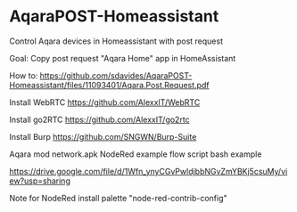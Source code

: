 # AqaraPOST-Homeassistant
Control Aqara devices in Homeassistant with post request

Goal:
Copy post request "Aqara Home" app in HomeAssistant

How to:
https://github.com/sdavides/AqaraPOST-Homeassistant/files/11093401/Aqara.Post.Request.pdf



Install WebRTC
https://github.com/AlexxIT/WebRTC


Install go2RTC
https://github.com/AlexxIT/go2rtc


Install Burp
https://github.com/SNGWN/Burp-Suite


Aqara mod network.apk
NodeRed example flow
script bash example

https://drive.google.com/file/d/1Wfn_ynyCGvPwldjbbNGvZmYBKj5csuMy/view?usp=sharing


Note for NodeRed install palette "node-red-contrib-config"
